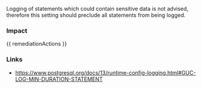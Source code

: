 
Logging of statements which could contain sensitive data is not advised, therefore this setting should preclude all statements from being logged.


### Impact
<!-- Add Impact here -->

<!-- DO NOT CHANGE -->
{{ remediationActions }}

### Links
- https://www.postgresql.org/docs/13/runtime-config-logging.html#GUC-LOG-MIN-DURATION-STATEMENT


